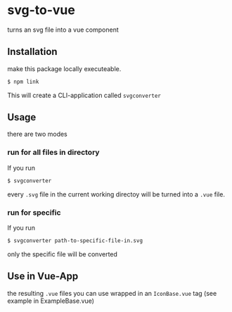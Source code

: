 # svg-to-vue
turns an svg file into a vue component

## Installation
make this package locally executeable. 
```bash
$ npm link
```
This will create a CLI-application called `svgconverter`

## Usage
there are two modes

### run for all files in directory

If you run 
```bash
$ svgconverter
```
every `.svg` file in the current working directoy will be turned into a `.vue` file.

### run for specific 
If you run 
```bash
$ svgconverter path-to-specific-file-in.svg
```
only the specific file will be converted

## Use in Vue-App
the resulting `.vue` files you can use wrapped in an `IconBase.vue` tag (see example in ExampleBase.vue) 


